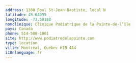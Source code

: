 ```yaml
---
address: 1300 Boul St-Jean-Baptiste, local N
latitude: 45.64095
longitude: -73.50188
nomclinique: Clinique Podiatrique de la Pointe-de-l’île
pays: Canada
phone: 514-508-1001
site: http://www.podiatredelapointe.com
type: location
ville: Montréal, Québec H1B 4A4
i18nlanguage: fr
---
```


